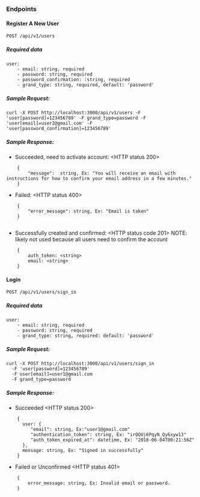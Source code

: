 ### Endpoints

#### Register A New User

    POST /api/v1/users

##### Required data
    user:
        - email: string, required
        - password: string, required
        - password_confirmation: :string, required
        - grand_type: string, required, default: 'password'

##### Sample Request:

    curl -X POST http://localhost:3000/api/v1/users -F 'user[password]=123456789' -F grand_type=password -F 'user[email]=user2@gmail.com' -F 'user[password_confirmation]=123456789'

##### Sample Response:

- Succeeded, need to activate account: <HTTP status 200>

```
    {
        "message":  string, Ex: "You will receive an email with instructions for how to confirm your email address in a few minutes."
    }
```
- Failed: <HTTP status 400>

```
    {
        "error_message": string, Ex: "Email is taken"
    }
    
```

- Successfully created and confirmed: <HTTP status code 201>
NOTE: likely not used because all users need to confirm the account

```
    {
        auth_token: <string>
        email: <string>
    }
```

#### Login

    POST /api/v1/users/sign_in
    
##### Required data
    user:
        - email: string, required
        - password: string, required
        - grand_type: string, required: default: 'password'
        
##### Sample Request:
    curl -X POST http://localhost:3000/api/v1/users/sign_in
      -F 'user[password]=123456789'
      -F user[email]=user1@gmail.com
      -F grand_type=password
      
##### Sample Response:

- Succeeded <HTTP status 200>

```
    {
      user: {
         "email": string, Ex:"user1@gmail.com"
         "authentication_token": string, Ex: "irQQUj6PqyN_Qy6xyw13"
         "auth_token_expired_at": datetime, Ex: "2018-06-04T00:21:56Z"
      },
      message: string, Ex: "Signed in successfully"
    }
```

- Failed or Unconfirmed <HTTP status 401>

```
    {
        error_message: string, Ex: Invalid email or password.
    }
```



